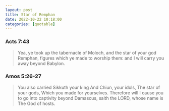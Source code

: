 ```yaml
---
layout: post
title: Star of Remphan
date: 2022-10-22 10:18:00
categories: [quotable]
---
```


### Acts 7:43

> Yea, ye took up the tabernacle of Moloch, and the star of your god Remphan, figures which ye made to worship them: and I will carry you away beyond Babylon.

### Amos 5:26-27
> You also carried Sikkuth your king And Chiun, your idols, The star of your gods, Which you made for yourselves. Therefore will I cause you to go into captivity beyond Damascus, saith the LORD, whose name is The God of hosts.